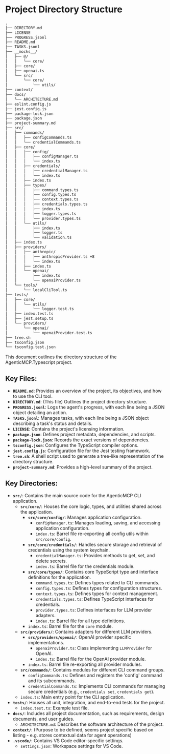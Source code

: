 # Project Directory Structure
```markdown
.
├── DIRECTORY.md
├── LICENSE
├── PROGRESS.jsonl
├── README.md
├── TASKS.jsonl
├── __mocks__/
│   ├── @/
│   │   └── core/
│   ├── core/
│   ├── openai.ts
│   └── src/
│       └── core/
│           └── utils/
├── context/
├── docs/
│   └── ARCHITECTURE.md
├── eslint.config.js
├── jest.config.js
├── package-lock.json
├── package.json
├── project-summary.md
├── src/
│   ├── commands/
│   │   ├── configCommands.ts
│   │   └── credentialCommands.ts
│   ├── core/
│   │   ├── config/
│   │   │   ├── configManager.ts
│   │   │   └── index.ts
│   │   ├── credentials/
│   │   │   ├── credentialManager.ts
│   │   │   └── index.ts
│   │   ├── index.ts
│   │   ├── types/
│   │   │   ├── command.types.ts
│   │   │   ├── config.types.ts
│   │   │   ├── context.types.ts
│   │   │   ├── credentials.types.ts
│   │   │   ├── index.ts
│   │   │   ├── logger.types.ts
│   │   │   └── provider.types.ts
│   │   └── utils/
│   │       ├── index.ts
│   │       ├── logger.ts
│   │       └── validation.ts
│   ├── index.ts
│   ├── providers/
│   │   ├── anthropic/
│   │   │   ├── anthropicProvider.ts +8
│   │   │   └── index.ts
│   │   ├── index.ts
│   │   └── openai/
│   │       ├── index.ts
│   │       └── openaiProvider.ts
│   └── tools/
│       └── localCliTool.ts
├── tests/
│   ├── core/
│   │   └── utils/
│   │       └── logger.test.ts
│   ├── index.test.ts
│   ├── jest.setup.ts
│   └── providers/
│       └── openai/
│           └── openaiProvider.test.ts
├── tree.sh
├── tsconfig.json
└── tsconfig.test.json
```

This document outlines the directory structure of the AgenticMCP.Typescript project.

## Key Files:

*   **`README.md`**: Provides an overview of the project, its objectives, and how to use the CLI tool.
*   **`DIRECTORY.md`**: (This file) Outlines the project directory structure.
*   **`PROGRESS.jsonl`**: Logs the agent's progress, with each line being a JSON object detailing an action.
*   **`TASKS.jsonl`**: Manages tasks, with each line being a JSON object describing a task's status and details.
*   **`LICENSE`**: Contains the project's licensing information.
*   **`package.json`**: Defines project metadata, dependencies, and scripts.
*   **`package-lock.json`**: Records the exact versions of dependencies.
*   **`tsconfig.json`**: Configures the TypeScript compiler options.
*   **`jest.config.js`**: Configuration file for the Jest testing framework.
*   **`tree.sh`**: A shell script used to generate a tree-like representation of the directory structure.
*   **`project-summary.md`**: Provides a high-level summary of the project.

## Key Directories:

*   **`src/`**: Contains the main source code for the AgenticMCP CLI application.
    *   **`src/core/`**: Houses the core logic, types, and utilities shared across the application.
        *   **`src/core/config/`**: Manages application configuration.
            *   `configManager.ts`: Manages loading, saving, and accessing application configuration.
            *   `index.ts`: Barrel file re-exporting all config utils within `src/core/config`.
        *   **`src/core/credentials/`**: Handles secure storage and retrieval of credentials using the system keychain.
            *   `credentialManager.ts`: Provides methods to get, set, and delete secrets.
            *   `index.ts`: Barrel file for the credentials module.
        *   **`src/core/types/`**: Contains core TypeScript type and interface definitions for the application.
            *   `command.types.ts`: Defines types related to CLI commands.
            *   `config.types.ts`: Defines types for configuration structures.
            *   `context.types.ts`: Defines types for context management.
            *   `credentials.types.ts`: Defines TypeScript interfaces for credentials.
            *   `provider.types.ts`: Defines interfaces for LLM provider adapters.
            *   `index.ts`: Barrel file for all type definitions.
        *   `index.ts`: Barrel file for the `core` module.
    *   **`src/providers/`**: Contains adapters for different LLM providers.
        *   **`src/providers/openai/`**: OpenAI provider specific implementations.
            *   `openaiProvider.ts`: Class implementing `LLMProvider` for OpenAI.
            *   `index.ts`: Barrel file for the OpenAI provider module.
        *   `index.ts`: Barrel file re-exporting all provider modules.
    *   **`src/commands/`**: Contains modules for different CLI command groups.
        *   `configCommands.ts`: Defines and registers the 'config' command and its subcommands.
        *   `credentialCommands.ts`: Implements CLI commands for managing secure credentials (e.g., `credentials set`, `credentials get`).
    *   `index.ts`: Main entry point for the CLI application.
*   **`tests/`**: Houses all unit, integration, and end-to-end tests for the project.
    *   `index.test.ts`: Example test file.
*   **`docs/`**: Includes all project documentation, such as requirements, design documents, and user guides.
    *   `ARCHITECTURE.md`: Describes the software architecture of the project.
*   **`context/`**: (Purpose to be defined, seems project specific based on listing - e.g. stores contextual data for agent operations)
*   **`.vscode/`**: Contains VS Code editor-specific settings.
    *   `settings.json`: Workspace settings for VS Code.